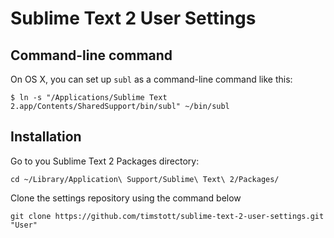 # Sublime Text 2 User Settings

## Command-line command

On OS X, you can set up `subl` as a command-line command like this:

```
$ ln -s "/Applications/Sublime Text 2.app/Contents/SharedSupport/bin/subl" ~/bin/subl
```

## Installation
Go to you Sublime Text 2 Packages directory:

```
cd ~/Library/Application\ Support/Sublime\ Text\ 2/Packages/
```
Clone the settings repository using the command below

```
git clone https://github.com/timstott/sublime-text-2-user-settings.git "User"
```